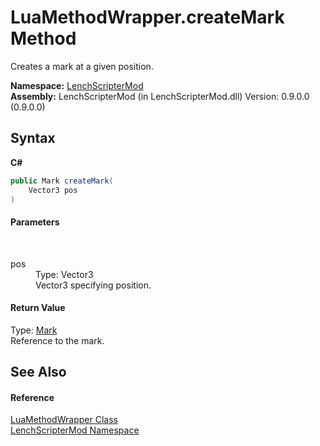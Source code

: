 # LuaMethodWrapper.createMark Method 
 

Creates a mark at a given position.

**Namespace:**&nbsp;<a href="a4f653e6-9ab3-f6ff-6eb8-285c9b4fe052">LenchScripterMod</a><br />**Assembly:**&nbsp;LenchScripterMod (in LenchScripterMod.dll) Version: 0.9.0.0 (0.9.0.0)

## Syntax

**C#**<br />
``` C#
public Mark createMark(
	Vector3 pos
)
```


#### Parameters
&nbsp;<dl><dt>pos</dt><dd>Type: Vector3<br />Vector3 specifying position.</dd></dl>

#### Return Value
Type: <a href="11207c2a-34aa-d1e4-4c93-51f8781542c7">Mark</a><br />Reference to the mark.

## See Also


#### Reference
<a href="351989df-271d-bd3b-e14f-8958d6a17f6f">LuaMethodWrapper Class</a><br /><a href="a4f653e6-9ab3-f6ff-6eb8-285c9b4fe052">LenchScripterMod Namespace</a><br />